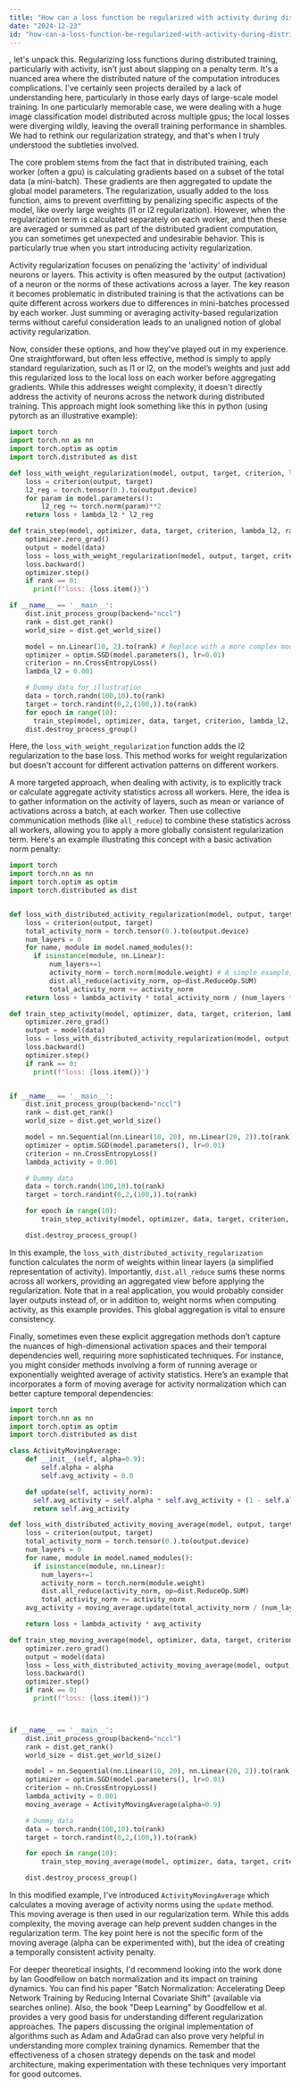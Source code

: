 ```yaml
---
title: "How can a loss function be regularized with activity during distributed training?"
date: "2024-12-23"
id: "how-can-a-loss-function-be-regularized-with-activity-during-distributed-training"
---
```


, let's unpack this. Regularizing loss functions during distributed training, particularly with activity, isn't just about slapping on a penalty term. It's a nuanced area where the distributed nature of the computation introduces complications. I've certainly seen projects derailed by a lack of understanding here, particularly in those early days of large-scale model training. In one particularly memorable case, we were dealing with a huge image classification model distributed across multiple gpus; the local losses were diverging wildly, leaving the overall training performance in shambles. We had to rethink our regularization strategy, and that's when I truly understood the subtleties involved.

The core problem stems from the fact that in distributed training, each worker (often a gpu) is calculating gradients based on a subset of the total data (a mini-batch). These gradients are then aggregated to update the global model parameters. The regularization, usually added to the loss function, aims to prevent overfitting by penalizing specific aspects of the model, like overly large weights (l1 or l2 regularization). However, when the regularization term is calculated separately on each worker, and then these are averaged or summed as part of the distributed gradient computation, you can sometimes get unexpected and undesirable behavior. This is particularly true when you start introducing activity regularization.

Activity regularization focuses on penalizing the 'activity' of individual neurons or layers. This activity is often measured by the output (activation) of a neuron or the norms of these activations across a layer. The key reason it becomes problematic in distributed training is that the activations can be quite different across workers due to differences in mini-batches processed by each worker. Just summing or averaging activity-based regularization terms without careful consideration leads to an unaligned notion of global activity regularization.

Now, consider these options, and how they've played out in my experience. One straightforward, but often less effective, method is simply to apply standard regularization, such as l1 or l2, on the model’s weights and just add this regularized loss to the local loss on each worker before aggregating gradients. While this addresses weight complexity, it doesn't directly address the activity of neurons across the network during distributed training. This approach might look something like this in python (using pytorch as an illustrative example):

```python
import torch
import torch.nn as nn
import torch.optim as optim
import torch.distributed as dist

def loss_with_weight_regularization(model, output, target, criterion, lambda_l2):
    loss = criterion(output, target)
    l2_reg = torch.tensor(0.).to(output.device)
    for param in model.parameters():
        l2_reg += torch.norm(param)**2
    return loss + lambda_l2 * l2_reg

def train_step(model, optimizer, data, target, criterion, lambda_l2, rank):
    optimizer.zero_grad()
    output = model(data)
    loss = loss_with_weight_regularization(model, output, target, criterion, lambda_l2)
    loss.backward()
    optimizer.step()
    if rank == 0:
      print(f"loss: {loss.item()}")

if __name__ == '__main__':
    dist.init_process_group(backend="nccl")
    rank = dist.get_rank()
    world_size = dist.get_world_size()

    model = nn.Linear(10, 2).to(rank) # Replace with a more complex model later
    optimizer = optim.SGD(model.parameters(), lr=0.01)
    criterion = nn.CrossEntropyLoss()
    lambda_l2 = 0.001

    # Dummy data for illustration
    data = torch.randn(100,10).to(rank)
    target = torch.randint(0,2,(100,)).to(rank)
    for epoch in range(10):
      train_step(model, optimizer, data, target, criterion, lambda_l2, rank)
    dist.destroy_process_group()
```

Here, the `loss_with_weight_regularization` function adds the l2 regularization to the base loss. This method works for weight regularization but doesn't account for different activation patterns on different workers.

A more targeted approach, when dealing with activity, is to explicitly track or calculate aggregate activity statistics across all workers. Here, the idea is to gather information on the activity of layers, such as mean or variance of activations across a batch, at each worker. Then use collective communication methods (like `all_reduce`) to combine these statistics across all workers, allowing you to apply a more globally consistent regularization term. Here's an example illustrating this concept with a basic activation norm penalty:

```python
import torch
import torch.nn as nn
import torch.optim as optim
import torch.distributed as dist


def loss_with_distributed_activity_regularization(model, output, target, criterion, lambda_activity):
    loss = criterion(output, target)
    total_activity_norm = torch.tensor(0.).to(output.device)
    num_layers = 0
    for name, module in model.named_modules():
      if isinstance(module, nn.Linear):
          num_layers+=1
          activity_norm = torch.norm(module.weight) # A simple example; replace with activation-based activity norm
          dist.all_reduce(activity_norm, op=dist.ReduceOp.SUM)
          total_activity_norm += activity_norm
    return loss + lambda_activity * total_activity_norm / (num_layers * dist.get_world_size())

def train_step_activity(model, optimizer, data, target, criterion, lambda_activity, rank):
    optimizer.zero_grad()
    output = model(data)
    loss = loss_with_distributed_activity_regularization(model, output, target, criterion, lambda_activity)
    loss.backward()
    optimizer.step()
    if rank == 0:
      print(f"loss: {loss.item()}")


if __name__ == '__main__':
    dist.init_process_group(backend="nccl")
    rank = dist.get_rank()
    world_size = dist.get_world_size()

    model = nn.Sequential(nn.Linear(10, 20), nn.Linear(20, 2)).to(rank) # Example with linear layers
    optimizer = optim.SGD(model.parameters(), lr=0.01)
    criterion = nn.CrossEntropyLoss()
    lambda_activity = 0.001

    # Dummy data
    data = torch.randn(100,10).to(rank)
    target = torch.randint(0,2,(100,)).to(rank)

    for epoch in range(10):
        train_step_activity(model, optimizer, data, target, criterion, lambda_activity, rank)

    dist.destroy_process_group()

```

In this example, the `loss_with_distributed_activity_regularization` function calculates the norm of weights within linear layers (a simplified representation of activity). Importantly, `dist.all_reduce` sums these norms across all workers, providing an aggregated view before applying the regularization. Note that in a real application, you would probably consider layer outputs instead of, or in addition to, weight norms when computing activity, as this example provides. This global aggregation is vital to ensure consistency.

Finally, sometimes even these explicit aggregation methods don’t capture the nuances of high-dimensional activation spaces and their temporal dependencies well, requiring more sophisticated techniques. For instance, you might consider methods involving a form of running average or exponentially weighted average of activity statistics. Here’s an example that incorporates a form of moving average for activity normalization which can better capture temporal dependencies:

```python
import torch
import torch.nn as nn
import torch.optim as optim
import torch.distributed as dist

class ActivityMovingAverage:
    def __init__(self, alpha=0.9):
        self.alpha = alpha
        self.avg_activity = 0.0

    def update(self, activity_norm):
      self.avg_activity = self.alpha * self.avg_activity + (1 - self.alpha) * activity_norm
      return self.avg_activity

def loss_with_distributed_activity_moving_average(model, output, target, criterion, lambda_activity, moving_average):
    loss = criterion(output, target)
    total_activity_norm = torch.tensor(0.).to(output.device)
    num_layers = 0
    for name, module in model.named_modules():
      if isinstance(module, nn.Linear):
        num_layers+=1
        activity_norm = torch.norm(module.weight)
        dist.all_reduce(activity_norm, op=dist.ReduceOp.SUM)
        total_activity_norm += activity_norm
    avg_activity = moving_average.update(total_activity_norm / (num_layers * dist.get_world_size()))

    return loss + lambda_activity * avg_activity

def train_step_moving_average(model, optimizer, data, target, criterion, lambda_activity, rank, moving_average):
    optimizer.zero_grad()
    output = model(data)
    loss = loss_with_distributed_activity_moving_average(model, output, target, criterion, lambda_activity, moving_average)
    loss.backward()
    optimizer.step()
    if rank == 0:
      print(f"loss: {loss.item()}")



if __name__ == '__main__':
    dist.init_process_group(backend="nccl")
    rank = dist.get_rank()
    world_size = dist.get_world_size()

    model = nn.Sequential(nn.Linear(10, 20), nn.Linear(20, 2)).to(rank) # Example with linear layers
    optimizer = optim.SGD(model.parameters(), lr=0.01)
    criterion = nn.CrossEntropyLoss()
    lambda_activity = 0.001
    moving_average = ActivityMovingAverage(alpha=0.9)

    # Dummy data
    data = torch.randn(100,10).to(rank)
    target = torch.randint(0,2,(100,)).to(rank)

    for epoch in range(10):
        train_step_moving_average(model, optimizer, data, target, criterion, lambda_activity, rank, moving_average)

    dist.destroy_process_group()
```

In this modified example, I've introduced `ActivityMovingAverage` which calculates a moving average of activity norms using the `update` method. This moving average is then used in our regularization term. While this adds complexity, the moving average can help prevent sudden changes in the regularization term. The key point here is not the specific form of the moving average (alpha can be experimented with), but the idea of creating a temporally consistent activity penalty.

For deeper theoretical insights, I'd recommend looking into the work done by Ian Goodfellow on batch normalization and its impact on training dynamics. You can find his paper "Batch Normalization: Accelerating Deep Network Training by Reducing Internal Covariate Shift" (available via searches online). Also, the book "Deep Learning" by Goodfellow et al. provides a very good basis for understanding different regularization approaches. The papers discussing the original implementation of algorithms such as Adam and AdaGrad can also prove very helpful in understanding more complex training dynamics. Remember that the effectiveness of a chosen strategy depends on the task and model architecture, making experimentation with these techniques very important for good outcomes.
